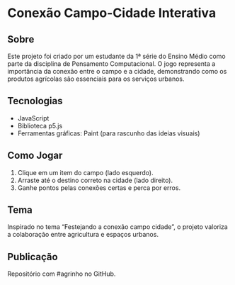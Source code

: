 # Conexão Campo-Cidade Interativa

## Sobre
Este projeto foi criado por um estudante da 1ª série do Ensino Médio como parte da disciplina de Pensamento Computacional. O jogo representa a importância da conexão entre o campo e a cidade, demonstrando como os produtos agrícolas são essenciais para os serviços urbanos.

## Tecnologias
- JavaScript
- Biblioteca p5.js
- Ferramentas gráficas: Paint (para rascunho das ideias visuais)

## Como Jogar
1. Clique em um item do campo (lado esquerdo).
2. Arraste até o destino correto na cidade (lado direito).
3. Ganhe pontos pelas conexões certas e perca por erros.

## Tema
Inspirado no tema “Festejando a conexão campo cidade”, o projeto valoriza a colaboração entre agricultura e espaços urbanos.

## Publicação
Repositório com #agrinho no GitHub.
